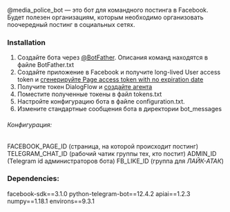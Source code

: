 @media_police_bot — это бот для командного постинга в Facebook. Будет полезен организациям, которым необходимо организовать поочередный постинг в социальных сетях.

### Installation

1. Создайте бота через [@BotFather](http://t.me/BotFather "@BotFather"). Описания команд находятся в файле BotFather.txt
2. Создайте приложение в Facebook и получите long-lived User access token и [сгенерируйте Page access token with no expiration date](https://developers.facebook.com/docs/pages/access-tokens/ "сгенерируйте Page access token with no expiration date")
3. Получите токен DialogFlow и [создайте агента](https://habr.com/ru/post/346606/ "создайте агента")
4. Поместите полученные токены в файл tokens.txt
5. Настройте конфигурацию бота в файле configuration.txt.
6. Измените стандартные сообщения бота в директории bot_messages

###### Конфигурация:

FACEBOOK_PAGE_ID (страница, на которой происходит постинг)
TELEGRAM_CHAT_ID (рабочий чатик группы тех, кто постит)
ADMIN_ID (Telegram id администраторов бота)
FB_LIKE_ID (группа для *ЛАЙК-АТАК*)

### Dependencies:

facebook-sdk==3.1.0
python-telegram-bot==12.4.2
apiai==1.2.3
numpy==1.18.1
environs==9.3.1